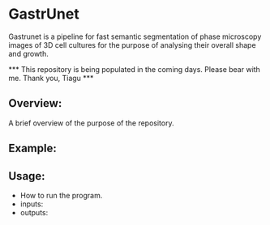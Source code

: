# GastrUnet
Gastrunet is a pipeline for fast semantic segmentation of phase microscopy images of 3D cell cultures for the purpose of analysing their overall shape and growth. 


*** This repository is being populated in the coming days. Please bear with me. Thank you, Tiagu ***

## Overview:
A brief overview of the purpose of the repository.

## Example:

## Usage:
* How to run the program.
* inputs:
* outputs: 
